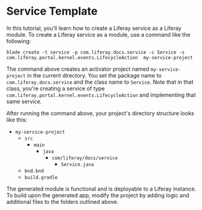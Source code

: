 # Service Template [](id=using-the-service-template)

In this tutorial, you'll learn how to create a Liferay service as a Liferay
module. To create a Liferay service as a module, use a command like the
following:

    blade create -t service -p com.liferay.docs.service -c Service -s com.liferay.portal.kernel.events.LifecycleAction  my-service-project

The command above creates an activator project named `my-service-project` in the
current directory. You set the package name to `com.liferay.docs.service` and
the class name to `Service`. Note that in that class, you're creating a service
of type `com.liferay.portal.kernel.events.LifecycleAction` and implementing that
same service.

After running the command above, your project's directory structure looks like
this:

- `my-service-project`
    - `src`
        - `main`
            - `java`
                - `com/liferay/docs/service`
                    - `Service.java`
    - `bnd.bnd`
    - `build.gradle`

The generated module is functional and is deployable to a Liferay instance. To
build upon the generated app, modify the project by adding logic and additional
files to the folders outlined above.
